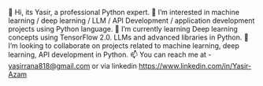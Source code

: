 👋 Hi, its Yasir, a professional Python expert.
👀 I’m interested in machine learning / deep learning / LLM / API Development / application development projects using Python language.
🌱 I’m currently learning Deep learning concepts using TensorFlow 2.0. LLMs and advanced libraries in Python.
💞️ I’m looking to collaborate on projects related to machine learning, deep learning, API development in Python.
📫 You can reach me at - yasirrana818@gmail.com or via linkedin https://www.linkedin.com/in/Yasir-Azam

<!---
YasirAzam6/YasirAzam6 is a ✨ special ✨ repository because its `README.md` (this file) appears on your GitHub profile.
You can click the Preview link to take a look at your changes.
--->
